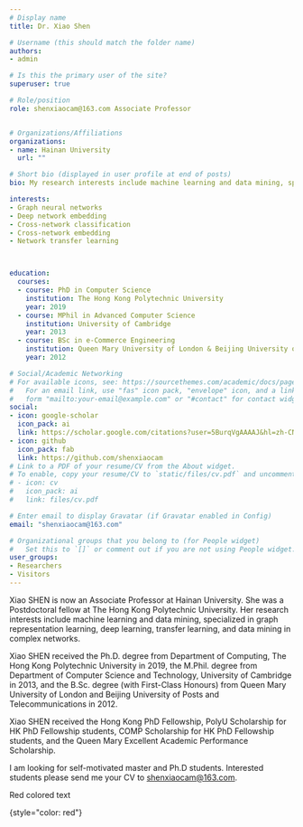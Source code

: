 ```yaml
---
# Display name
title: Dr. Xiao Shen

# Username (this should match the folder name)
authors:
- admin

# Is this the primary user of the site?
superuser: true

# Role/position
role: shenxiaocam@163.com Associate Professor 


# Organizations/Affiliations
organizations:
- name: Hainan University 
  url: ""

# Short bio (displayed in user profile at end of posts)
bio: My research interests include machine learning and data mining, specialized in graph representation learning, deep learning, transfer learning, and data mining in complex networks.

interests:
- Graph neural networks
- Deep network embedding
- Cross-network classification
- Cross-network embedding
- Network transfer learning



education:
  courses:
  - course: PhD in Computer Science
    institution: The Hong Kong Polytechnic University
    year: 2019
  - course: MPhil in Advanced Computer Science
    institution: University of Cambridge
    year: 2013
  - course: BSc in e-Commerce Engineering
    institution: Queen Mary University of London & Beijing University of Posts and Telecommunications
    year: 2012

# Social/Academic Networking
# For available icons, see: https://sourcethemes.com/academic/docs/page-builder/#icons
#   For an email link, use "fas" icon pack, "envelope" icon, and a link in the
#   form "mailto:your-email@example.com" or "#contact" for contact widget.
social:
- icon: google-scholar
  icon_pack: ai
  link: https://scholar.google.com/citations?user=5BurqVgAAAAJ&hl=zh-CN
- icon: github
  icon_pack: fab
  link: https://github.com/shenxiaocam
# Link to a PDF of your resume/CV from the About widget.
# To enable, copy your resume/CV to `static/files/cv.pdf` and uncomment the lines below.
# - icon: cv
#   icon_pack: ai
#   link: files/cv.pdf

# Enter email to display Gravatar (if Gravatar enabled in Config)
email: "shenxiaocam@163.com"

# Organizational groups that you belong to (for People widget)
#   Set this to `[]` or comment out if you are not using People widget.
user_groups:
- Researchers
- Visitors
---
```


Xiao SHEN is now an Associate Professor at Hainan University. She was a Postdoctoral fellow at The Hong Kong Polytechnic University. Her research interests include machine learning and data mining, specialized in graph representation learning, deep learning, transfer learning, and data mining in complex networks.

Xiao SHEN received the Ph.D. degree from Department of Computing, The Hong Kong Polytechnic University in 2019, the M.Phil. degree from Department of Computer Science and Technology, University of Cambridge in 2013, and the B.Sc. degree (with First-Class Honours) from Queen Mary University of London and Beijing University of Posts and Telecommunications in 2012. 

Xiao SHEN received the Hong Kong PhD Fellowship, PolyU Scholarship for HK PhD Fellowship students, COMP Scholarship for HK PhD Fellowship students, and the Queen Mary Excellent Academic Performance Scholarship.

I am looking for self-motivated master and Ph.D students. Interested students please send me your CV to shenxiaocam@163.com.

Red colored text

{style="color: red"}



